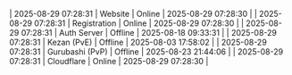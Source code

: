 | 2025-08-29 07:28:31 | Website | Online | 2025-08-29 07:28:30 |
| 2025-08-29 07:28:31 | Registration | Online | 2025-08-29 07:28:30 |
| 2025-08-29 07:28:31 | Auth Server | Offline | 2025-08-18 09:33:31 |
| 2025-08-29 07:28:31 | Kezan (PvE) | Offline | 2025-08-03 17:58:02 |
| 2025-08-29 07:28:31 | Gurubashi (PvP) | Offline | 2025-08-23 21:44:06 |
| 2025-08-29 07:28:31 | Cloudflare | Online | 2025-08-29 07:28:30 |
